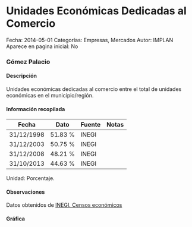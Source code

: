 Unidades Económicas Dedicadas al Comercio
=====

Fecha: 2014-05-01
Categorías: Empresas, Mercados
Autor: IMPLAN
Aparece en pagina inicial: No

### Gómez Palacio

#### Descripción

Unidades económicas dedicadas al comercio entre el total de unidades económicas en el municipio/región.

<!-- break -->

#### Información recopilada

<table class="table table-hover table-bordered matriz">
  <thead>
    <tr><th>Fecha</th><th>Dato</th><th>Fuente</th><th>Notas</th></tr>
  </thead>
  <tbody>
    <tr><td class="centrado">31/12/1998</td><td class="derecha">51.83 %</td><td>INEGI</td><td></td></tr>
    <tr><td class="centrado">31/12/2003</td><td class="derecha">50.75 %</td><td>INEGI</td><td></td></tr>
    <tr><td class="centrado">31/12/2008</td><td class="derecha">48.21 %</td><td>INEGI</td><td></td></tr>
    <tr><td class="centrado">31/10/2013</td><td class="derecha">44.63 %</td><td>INEGI</td><td></td></tr>
  </tbody>
</table>

Unidad: Porcentaje.

#### Observaciones

Datos obtenidos de [INEGI. Censos económicos](http://www3.inegi.org.mx/sistemas/saic/)

#### Gráfica

<div id="Morrismamstojh" class="grafica"></div>
<script>
new Morris.Line({
element: 'Morrismamstojh',
data: [{ fecha: '1998-12-31', dato: 51.8300 },{ fecha: '2003-12-31', dato: 50.7500 },{ fecha: '2008-12-31', dato: 48.2100 },{ fecha: '2013-10-31', dato: 44.6300 }],
xkey: 'fecha',
ykeys: ['dato'],
labels: ['Dato'],
lineColors: ['#FF5B02'],
xLabelFormat: function(d) { return d.getDate()+'/'+(d.getMonth()+1)+'/'+d.getFullYear(); },
dateFormat: function(ts) { var d = new Date(ts); return d.getDate() + '/' + (d.getMonth() + 1) + '/' + d.getFullYear(); }
});
</script>
